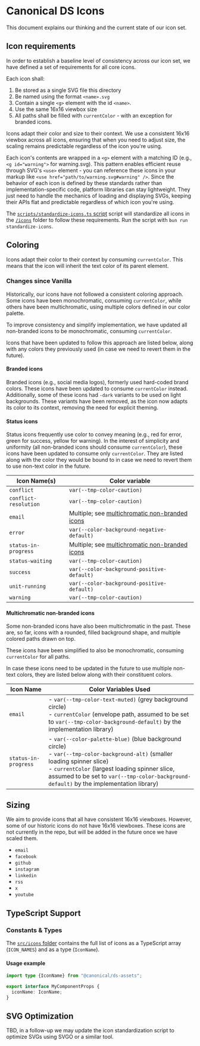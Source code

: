 # Canonical DS Icons

This document explains our thinking and the current state of our icon set.

## Icon requirements
In order to establish a baseline level of consistency across our icon set, we have defined a set of requirements
for all core icons.

Each icon shall:

1. Be stored as a single SVG file this directory
2. Be named using the format `<name>.svg`
3. Contain a single `<g>` element with the id `<name>`.
4. Use the same 16x16 viewbox size
5. All paths shall be filled with `currentColor` - with an exception for branded icons.

Icons adapt their color and size to their context. We use a consistent 16x16 viewbox across all icons, ensuring that when you need to adjust size, the scaling remains predictable regardless of the icon you're using.

Each icon's contents are wrapped in a `<g>` element with a matching ID (e.g., `<g id="warning">` for warning.svg). This pattern enables efficient reuse through SVG's `<use>` element - you can reference these icons in your markup like `<use href="path/to/warning.svg#warning" />`. Since the behavior of each icon is defined by these standards rather than implementation-specific code, platform libraries can stay lightweight. They just need to handle the mechanics of loading and displaying SVGs, keeping their APIs flat and predictable regardless of which icon you're using.

The [`scripts/standardize-icons.ts` script](../scripts/standardize-icons.ts) script will standardize all icons in the [`/icons`](../icons) folder to follow these
requirements.
Run the script with `bun run standardize-icons`.

## Coloring

Icons adapt their color to their context by consuming `currentColor`. This means that the icon will inherit the
text color of its parent element.

### Changes since Vanilla

Historically, our icons have not followed a consistent coloring approach. Some icons have been monochromatic, consuming
`currentColor`, while others have been multichromatic, using multiple colors defined in our color palette.

To improve consistency and simplify implementation, we have updated all non-branded icons to be monochromatic,
consuming `currentColor`.

Icons that have been updated to follow this approach are listed below, along with any colors they previously used (in case we need to revert them in the future).

#### Branded icons

Branded icons (e.g., social media logos), formerly used hard-coded brand colors. These icons have been updated to consume `currentColor` instead.
Additionally, some of these icons had `-dark` variants to be used on light backgrounds. These variants have been removed, as the icon now adapts its color to its context, removing the need for explicit theming.

#### Status icons

Status icons frequently use color to convey meaning (e.g.,  red for error, green for success, yellow for warning).
In the interest of simplicity and uniformity (all non-branded icons should consume `currentColor`), these icons
have been updated to consume only `currentColor`.
They are listed along with the color they would be bound to in case we need to revert them to use non-text color in the future.

| Icon Name(s)          | Color variable                                                                      |
|-----------------------|-------------------------------------------------------------------------------------|
| `conflict`            | `var(--tmp-color-caution)`                                                          |
| `conflict-resolution` | `var(--tmp-color-caution)`                                                          |
| `email`               | Multiple; see [multichromatic non-branded icons](#multichromatic-non-branded-icons) |
| `error`               | `var(--color-background-negative-default)`                                          |
| `status-in-progress`  | Multiple; see [multichromatic non-branded icons](#multichromatic-non-branded-icons) |
| `status-waiting`      | `var(--tmp-color-caution)`                                                          |
| `success`             | `var(--color-background-positive-default)`                                          |
| `unit-running`        | `var(--color-background-positive-default)`                                          |
| `warning`             | `var(--tmp-color-caution)`                                                          |

#### Multichromatic non-branded icons
Some non-branded icons have also been multichromatic in the past.
These are, so far, icons with a rounded, filled background shape, and multiple colored paths drawn on top.

These icons have been simplified to also be monochromatic, consuming `currentColor` for all paths.

In case these icons need to be updated in the future to use multiple non-text colors,
they are listed below along with their constituent colors.

| Icon Name            | Color Variables Used                                                                                                                                                                                                                                                        |
|----------------------|-----------------------------------------------------------------------------------------------------------------------------------------------------------------------------------------------------------------------------------------------------------------------------|
| `email`              | - `var(--tmp-color-text-muted)` (grey background circle)<br>- `currentColor` (envelope path, assumed to be set to `var(--tmp-color-background-default)` by the implementation library)                                                                                      |
| `status-in-progress` | - `var(--color-palette-blue)` (blue background circle)<br>- `var(--tmp-color-background-alt)` (smaller loading spinner slice)<br>- `currentColor` (largest loading spinner slice, assumed to be set to `var(--tmp-color-background-default)` by the implementation library) |

## Sizing

We aim to provide icons that all have consistent 16x16 viewboxes. However, some of our historic icons do not have 16x16
viewboxes. These icons are not currently in the repo, but will be added in the future once we have scaled them.

- `email`
- `facebook`
- `github`
- `instagram`
- `linkedin`
- `rss`
- `x`
- `youtube`

## TypeScript Support

### Constants & Types

The [`src/icons` folder](../src/icons) contains the full list of icons as a TypeScript array (`ICON_NAMES`) and as a
type (`IconName`).

#### Usage example

```ts
import type {IconName} from "@canonical/ds-assets";

export interface MyComponentProps {
  iconName: IconName;
}
```

## SVG Optimization

TBD, in a follow-up we may update the icon standardization script to optimize SVGs using SVGO or a similar tool.